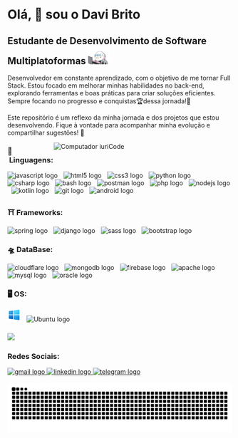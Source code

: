 Olá, 👋 sou o Davi Brito
===========================
Estudante de Desenvolvimento de Software Multiplatoformas <img src="assets/hacker-hackerman.gif" width="50" height="40"> 
-----------------------------------------


Desenvolvedor em constante aprendizado, com o objetivo de me tornar Full Stack. Estou focado em melhorar minhas habilidades no back-end, explorando ferramentas e boas práticas para criar soluções eficientes. Sempre focando no progresso e conquistas🏆dessa jornada!💪

Este repositório é um reflexo da minha jornada e dos projetos que estou desenvolvendo. Fique à vontade para acompanhar minha evolução e compartilhar sugestões! 🚀

  <img src="https://raw.githubusercontent.com/MicaelliMedeiros/micaellimedeiros/master/image/computer-illustration.png" min-width="400px" max-width="400px" width="400px" align="right" alt="Computador iuriCode">

### 🧰 &nbsp;Linguagens:
<div align="left">
  <img src="https://cdn.jsdelivr.net/gh/devicons/devicon/icons/javascript/javascript-original.svg" height="30" alt="javascript logo"  />
   <img width="5" />
  <img src="https://cdn.simpleicons.org/html5/E34F26" height="30" alt="html5 logo"  />
  <img width="5" />
  <img src="https://cdn.simpleicons.org/css3/1572B6" height="30" alt="css3 logo"  />
  <img width="5" />
  <img src="https://cdn.jsdelivr.net/gh/devicons/devicon/icons/python/python-original.svg" height="30" alt="python logo"  />
   <img width="5" />
  <img src="https://cdn.jsdelivr.net/gh/devicons/devicon/icons/csharp/csharp-original.svg" height="30" alt="csharp logo"  />
   <img width="5" />
  <img src="https://cdn.simpleicons.org/gnubash/4EAA25" height="30" alt="bash logo"  />
   <img width="5" />
  <img src="https://cdn.simpleicons.org/postman/FF6C37" height="30" alt="postman logo"  />
    <img width="5" />
  <img src="https://cdn.simpleicons.org/php/777BB4" height="30" alt="php logo"  />
    <img width="5" />
  <img src="https://cdn.simpleicons.org/nodedotjs/339933" height="30" alt="nodejs logo"  />
   <img width="5" />
  <img src="https://cdn.simpleicons.org/kotlin/7F52FF" height="30" alt="kotlin logo"  />
     <img width="5" />
  <img src="https://cdn.simpleicons.org/git/F05032" height="30" alt="git logo"  />
    <img width="5" />
  <img src="https://cdn.simpleicons.org/android/3DDC84" height="30" alt="android logo"  />
  
   ### ⛩️ Frameworks:
 <img src="https://cdn.simpleicons.org/spring/6DB33F" height="30" alt="spring logo"  />
 <img width="5" />
 <img src="https://cdn.jsdelivr.net/gh/devicons/devicon/icons/django/django-plain.svg" height="30" alt="django logo"  />
 <img width="5" />
 <img src="https://cdn.simpleicons.org/sass/CC6699" height="30" alt="sass logo"  />
 <img width="5" />
 <img src="https://cdn.jsdelivr.net/gh/devicons/devicon/icons/bootstrap/bootstrap-original.svg" height="30" alt="bootstrap logo"  />

 ### 🛸 DataBase:
  <img src="https://cdn.simpleicons.org/cloudflare/F38020" height="30" alt="cloudflare logo"  />
  <img width="5" />
  <img src="https://cdn.simpleicons.org/mongodb/47A248" height="30" alt="mongodb logo"  />
  <img width="5" />
  <img src="https://cdn.jsdelivr.net/gh/devicons/devicon/icons/firebase/firebase-plain.svg" height="30" alt="firebase logo"  />
  <img width="5" />
  <img src="https://cdn.jsdelivr.net/gh/devicons/devicon/icons/apache/apache-original.svg" height="30" alt="apache logo"  />
  <img width="5" />
  <img src="https://cdn.simpleicons.org/mysql/4479A1" height="30" alt="mysql logo"  />
  <img width="5" />
  <img src="https://cdn.simpleicons.org/oracle/F80000" height="30" alt="oracle logo"  />
  <img width="5" />
 
  ### 🖥️ OS:
<img src="assets/icons8-windows-10-48.png" alt="Windows Icon" style="width: 30px; height: 30px;">
<img width="5" />
<img src="https://cdn.simpleicons.org/ubuntu/E95420" height="30" alt="Ubuntu logo"/>

###

<div align="left">
    <td> <img height="180em" src="https://github-readme-stats.vercel.app/api?username=DaveBrito&show_icons=true&theme=midnight-purple&include_all_commits=true&count_private=true"/>
  </td>
   

</div>


###  Redes Sociais:
<div align="left">
<a href="mailto:davibritojunior1@gmail.com">
  <img src="https://img.shields.io/static/v1?message=Gmail&logo=gmail&label=&color=D14836&logoColor=white&labelColor=&style=for-the-badge" height="35" alt="gmail logo"  />
</a>
  <a href="https://www.linkedin.com/in/davi-brito-jr/">
  <img src="https://img.shields.io/static/v1?message=LinkedIn&logo=linkedin&label=&color=0077B5&logoColor=white&labelColor=&style=for-the-badge" height="35" alt="linkedin logo"  />
  </a>
  <a href="https://t.me/DaviBritoJr">
  <img src="https://img.shields.io/static/v1?message=Telegram&logo=telegram&label=&color=2CA5E0&logoColor=white&labelColor=&style=for-the-badge" height="35" alt="telegram logo"  />
  </a>  
</div>
 

 
</div>

<br clear="both">

<img src="https://raw.githubusercontent.com/DaveBrito/DaveBrito/output/snake.svg" alt="Snake animation" />








